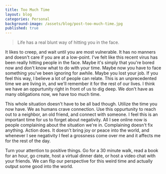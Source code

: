 ```yaml
---
title: Too Much Time
layout: blog
categories: Personal
background-image: /assets/blog/post-too-much-time.jpg
published: true
---
```


> Life has a real blunt way of hitting you in the face.

It likes to creep, and wait until you are most vulnerable. It has no manners and doesn't care if you are at a low-point. I've felt like this recent virus has been really hitting people in the face. Maybe it's simply that you're bored now and don't know what to do with your time. Maybe now you have to face something you've been ignoring for awhile. Maybe you lost your job. If you feel this way, I believe a lot of people can relate. This is an unprecedented time we are living in, and we'll remember it for the rest of our lives. I think we have an oppurtunity right in front of us to dig deep. We don't have as many obligations now, we have too much time.

This whole situation doesn't have to be all bad though. Utilize the time you now have. We as humans crave connection. Use this oppurtunity to reach out to a neighbor, an old friend, and connect with someone. I feel this is an important time for us to forget about negativity. All I see online now is people complaining about the situation we're in. Complaining doesn't fix anything. Action does. It doesn't bring joy or peace into the world, and whenever I see negativity I feel a grossness come over me and it affects me for the rest of the day.

Turn your attention to positive things. Go for a 30 minute walk, read a book for an hour, go create, host a virtual dinner date, or host a video chat with your friends. We can flip our perspective for this weird time and actually output some good into the world.